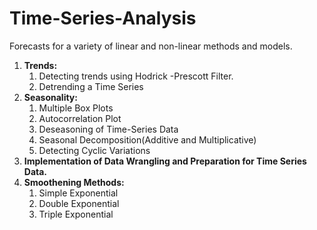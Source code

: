 # Time-Series-Analysis
Forecasts for a variety of linear and non-linear methods and models.

<ol>
  <li><strong> Trends:</strong> 
    <ol>
      <li>Detecting trends using Hodrick -Prescott Filter.</li> 
      <li>Detrending a Time Series</li>
    </ol>
    <li><strong> Seasonality:</strong> 
    <ol>
      <li>Multiple Box Plots</li> 
      <li>Autocorrelation Plot</li>
      <li>Deseasoning of Time-Series Data</li>
      <li>Seasonal Decomposition(Additive and Multiplicative)</li>
      <li>Detecting Cyclic Variations</li>
    </ol>
    <li>
      <strong>Implementation of Data Wrangling and Preparation for Time Series Data.</strong>
    </li>
  <li><strong> Smoothening Methods:</strong> 
    <ol>
      <li>Simple Exponential</li> 
      <li>Double Exponential</li>
      <li>Triple Exponential</li>
    </ol>
</ol>
